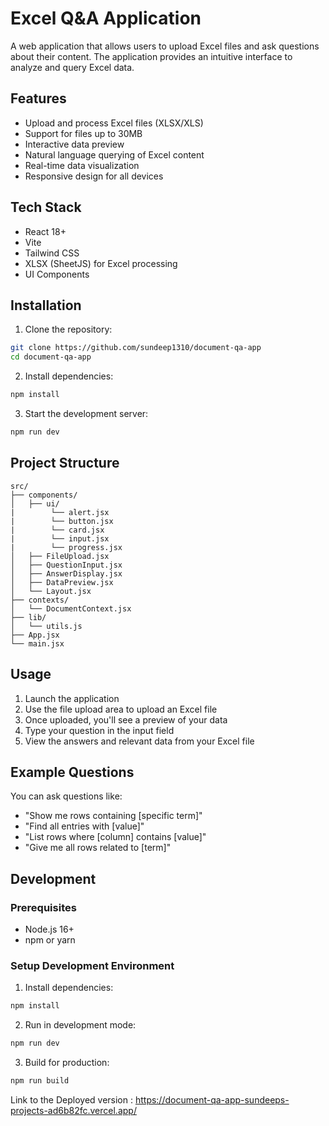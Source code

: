 # Excel Q&A Application

A web application that allows users to upload Excel files and ask questions about their content. The application provides an intuitive interface to analyze and query Excel data.

## Features

- Upload and process Excel files (XLSX/XLS)
- Support for files up to 30MB
- Interactive data preview
- Natural language querying of Excel content
- Real-time data visualization
- Responsive design for all devices

## Tech Stack

- React 18+
- Vite
- Tailwind CSS
- XLSX (SheetJS) for Excel processing
- UI Components

## Installation

1. Clone the repository:
```bash
git clone https://github.com/sundeep1310/document-qa-app
cd document-qa-app
```

2. Install dependencies:
```bash
npm install
```

3. Start the development server:
```bash
npm run dev
```

## Project Structure

```
src/
├── components/
│   ├── ui/
|        └── alert.jsx
|        └── button.jsx
|        └── card.jsx
|        └── input.jsx
|        └── progress.jsx          
│   ├── FileUpload.jsx
│   ├── QuestionInput.jsx
│   ├── AnswerDisplay.jsx
│   ├── DataPreview.jsx
│   └── Layout.jsx
├── contexts/
│   └── DocumentContext.jsx
├── lib/
│   └── utils.js
├── App.jsx
└── main.jsx
```

## Usage

1. Launch the application
2. Use the file upload area to upload an Excel file
3. Once uploaded, you'll see a preview of your data
4. Type your question in the input field
5. View the answers and relevant data from your Excel file

## Example Questions

You can ask questions like:
- "Show me rows containing [specific term]"
- "Find all entries with [value]"
- "List rows where [column] contains [value]"
- "Give me all rows related to [term]"

## Development

### Prerequisites
- Node.js 16+
- npm or yarn

### Setup Development Environment

1. Install dependencies:
```bash
npm install
```

2. Run in development mode:
```bash
npm run dev
```

3. Build for production:
```bash
npm run build
```

Link to the Deployed version : https://document-qa-app-sundeeps-projects-ad6b82fc.vercel.app/


